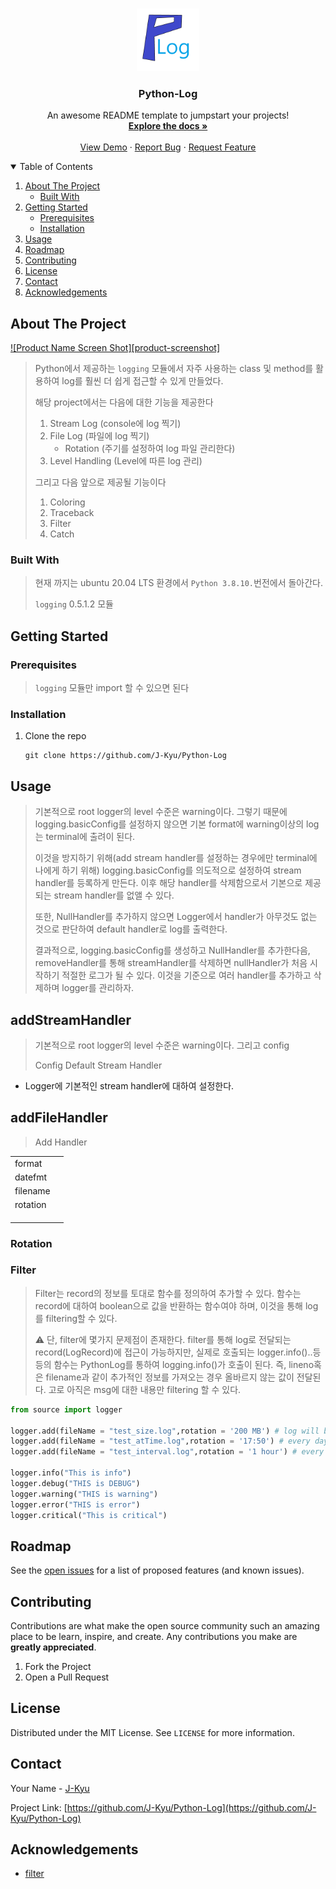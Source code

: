 <!-- PROJECT LOGO -->
<br />

<p align="center">
    <img src="images/plog_icon.png" alt="Logo" width="100" height="100">
  <h3 align="center">Python-Log</h3>





<p align="center">
    An awesome README template to jumpstart your projects!
    <br />
    <a href="https://github.com/othneildrew/Best-README-Template"><strong>Explore the docs »</strong></a>
    <br />
    <br />
    <a href="https://github.com/othneildrew/Best-README-Template">View Demo</a>
    ·
    <a href="https://github.com/othneildrew/Best-README-Template/issues">Report Bug</a>
    ·
    <a href="https://github.com/othneildrew/Best-README-Template/issues">Request Feature</a>
  </p>



</p>



<!-- TABLE OF CONTENTS -->

<details open="open">
  <summary>Table of Contents</summary>
  <ol>
    <li>
      <a href="#about-the-project">About The Project</a>
      <ul>
        <li><a href="#built-with">Built With</a></li>
      </ul>
    </li>
    <li>
      <a href="#getting-started">Getting Started</a>
      <ul>
        <li><a href="#prerequisites">Prerequisites</a></li>
        <li><a href="#installation">Installation</a></li>
      </ul>
    </li>
    <li><a href="#usage">Usage</a></li>
    <li><a href="#roadmap">Roadmap</a></li>
    <li><a href="#contributing">Contributing</a></li>
    <li><a href="#license">License</a></li>
    <li><a href="#contact">Contact</a></li>
    <li><a href="#acknowledgements">Acknowledgements</a></li>
  </ol>
</details>



<!-- ABOUT THE PROJECT -->
## About The Project

[![Product Name Screen Shot][product-screenshot]](https://example.com)

> Python에서 제공하는 ``logging`` 모듈에서 자주 사용하는 class 및 method를 활용하여 log를 훨씬 더 쉽게 접근할 수 있게 만들었다.
>
> 해당 project에서는 다음에 대한 기능을 제공한다
>
> 1. Stream Log (console에 log 찍기)
> 2. File Log (파일에 log 찍기)
>    * Rotation (주기를 설정하여 log 파일 관리한다)
> 3. Level Handling (Level에 따른 log 관리)
>
> 그리고 다음 앞으로 제공될 기능이다
>
> 1. Coloring
> 2. Traceback
> 3. Filter
> 4. Catch

### Built With

> 현재 까지는 ubuntu 20.04 LTS 환경에서 `Python 3.8.10.`번전에서 돌아간다.
>
> ``logging`` 0.5.1.2 모듈

<!-- GETTING STARTED -->

## Getting Started

### Prerequisites

> ``logging`` 모듈만 import 할 수 있으면 된다

### Installation

1. Clone the repo

   ```
   git clone https://github.com/J-Kyu/Python-Log
   ```

<!-- USAGE EXAMPLES -->

## Usage

> 기본적으로 root logger의 level 수준은 warning이다. 그렇기 때문에 logging.basicConfig를 설정하지 않으면 기본 format에 warning이상의 log는 terminal에 출려이 된다.
>
> 이것을 방지하기 위해(add stream handler를 설정하는 경우에만 terminal에 나에게 하기 위해) logging.basicConfig를 의도적으로 설정하여 stream handler를 등록하게 만든다. 이후 해당 handler를 삭제함으로서 기본으로 제공되는 stream handler를 없앨 수 있다.
>
> 또한, NullHandler를 추가하지 않으면 Logger에서 handler가 아무것도 없는 것으로 판단하여 default handler로 log를 출력한다. 
>
> 결과적으로, logging.basicConfig를 생성하고 NullHandler를 추가한다음, removeHandler를 통해 streamHandler를 삭제하면 nullHandler가 처음 시작하기 적절한 로그가 될 수 있다.  이것을 기준으로 여러 handler를 추가하고 삭제하며 logger를 관리하자.
>
> 

## addStreamHandler

> 기본적으로 root logger의 level 수준은 warning이다. 그리고 config
>
> Config Default Stream Handler

* Logger에 기본적인 stream handler에 대하여 설정한다.

  

## addFileHandler

> Add Handler

|          |      |
| -------- | ---- |
| format   |      |
| datefmt  |      |
| filename |      |
| rotation |      |
|          |      |
|          |      |
|          |      |

### Rotation



### Filter

> Filter는 record의 정보를 토대로 함수를 정의하여 추가할 수 있다. 함수는 record에 대하여 boolean으로 값을 반환하는 함수여야 하며, 이것을 통해 log를 filtering할 수 있다.
>
> :warning: 단, filter에 몇가지 문제점이 존재한다. filter를 통해 log로 전달되는 record(LogRecord)에 접근이 가능하지만, 실제로 호출되는 logger.info()..등등의 함수는 PythonLog를 통하여 logging.info()가 호출이 된다. 즉, lineno혹은 filename과 같이 추가적인 정보를 가져오는 경우 올바르지 않는 값이 전달된다. 고로 아직은 msg에 대한 내용만 filtering 할 수 있다.





```python
from source import logger

logger.add(fileName = "test_size.log",rotation = '200 MB') # log will be recorded until log file is up to 200 MB
logger.add(fileName = "test_atTime.log",rotation = '17:50') # every day 17:50, log will be rolled over
logger.add(fileName = "test_interval.log",rotation = '1 hour') # every 1 hour, log will be rolled over

logger.info("This is info")
logger.debug("THIS is DEBUG")
logger.warning("THIS is warning")
logger.error("THIS is error")
logger.critical("This is critical")
```





<!-- ROADMAP -->

## Roadmap

See the [open issues](https://github.com/J-Kyu/Python-Log/issues) for a list of proposed features (and known issues).



<!-- CONTRIBUTING -->
## Contributing

Contributions are what make the open source community such an amazing place to be learn, inspire, and create. Any contributions you make are **greatly appreciated**.

1. Fork the Project
5. Open a Pull Request



<!-- LICENSE -->
## License

Distributed under the MIT License. See `LICENSE` for more information.



<!-- CONTACT -->

## Contact

Your Name - [J-Kyu](https://github.com/J-Kyu)

Project Link: [https://github.com/J-Kyu/Python-Log](https://github.com/J-Kyu/Python-Log)



<!-- ACKNOWLEDGEMENTS -->
## Acknowledgements
* [filter](https://docs.python.org/ko/3/library/logging.html#logrecord-objects)

